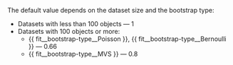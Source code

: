 The default value depends on the dataset size and the bootstrap type:
- Datasets with less than 100 objects — 1
- Datasets with 100 objects or more:
    - {{ fit__bootstrap-type__Poisson }}, {{ fit__bootstrap-type__Bernoulli }} — 0.66
    - {{ fit__bootstrap-type__MVS }} — 0.8

